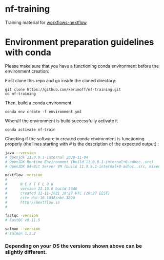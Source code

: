 # nf-training

Training material for [workflows-nextflow](https://kerimoff.github.io/workflows-nextflow/01-getting-started-with-nextflow/index.html)


# Environment preparation guidelines with conda
Please make sure that you have a functioning conda environment before the environment creation:

First clone this repo and go inside the cloned directory:
```
git clone https://github.com/kerimoff/nf-training.git
cd nf-training
```

Then, build a conda environment
```
conda env create -f environment.yml
```

When/if the environment is build successfully activate it
```
conda activate nf-train
``` 

Checking if the software in created conda environment is functioning properly (the lines starting with # is the description of the expected output) :
```bash
java --version
# openjdk 11.0.9.1-internal 2020-11-04
# OpenJDK Runtime Environment (build 11.0.9.1-internal+0-adhoc..src)
# OpenJDK 64-Bit Server VM (build 11.0.9.1-internal+0-adhoc..src, mixed mode)
```

```bash
nextflow -version
#
#      N E X T F L O W
#      version 21.10.0 build 5640
#      created 11-11-2021 18:27 UTC (20:27 EEST)
#      cite doi:10.1038/nbt.3820
#      http://nextflow.io
# 
```


```bash
fastqc -version
# FastQC v0.11.5 
```


```bash
salmon --version
# salmon 1.5.2
```

### Depending on your OS the versions shown above can be slightly different. 
